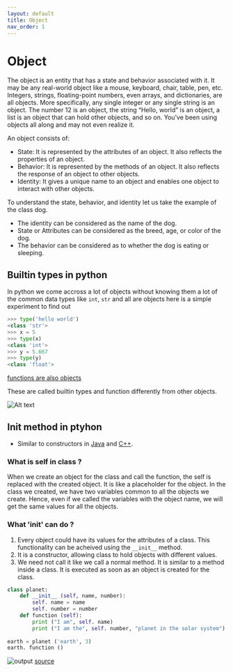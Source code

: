 ```yaml
---
layout: default
title: Object
nav_order: 1
---
```

# Object 
The object is an entity that has a state and behavior associated with it. It may be any real-world object like a mouse, keyboard, chair, table, pen, etc. Integers, strings, floating-point numbers, even arrays, and dictionaries, are all objects. More specifically, any single integer or any single string is an object. The number 12 is an object, the string “Hello, world” is an object, a list is an object that can hold other objects, and so on. You’ve been using objects all along and may not even realize it.

An object consists of:

- State: It is represented by the attributes of an object. It also reflects the properties of an object.
- Behavior: It is represented by the methods of an object. It also reflects the response of an object to other objects.
- Identity: It gives a unique name to an object and enables one object to interact with other objects.


To understand the state, behavior, and identity let us take the example of the class dog. 

- The identity can be considered as the name of the dog.
- State or Attributes can be considered as the breed, age, or color of the dog.
- The behavior can be considered as to whether the dog is eating or sleeping.


## Builtin types in python
In python we come accross a lot of objects without knowing them a lot of the common data types like `int`, `str` and all are objects here is a simple experiment to find out 
``` python
>>> type('hello world')
<class 'str'>
>>> x = 5
>>> type(x)
<class 'int'>
>>> y = 5.667
>>> type(y)   
<class 'float'>
```
[functions are also objects](Code/Objects/function_object.py)


These are called builtin types and function differently from other objects.

![Alt text](image.png)

## Init method in ptyhon 

- Similar to constructors in [Java](https://www.geeksforgeeks.org/constructors-in-java/) and [C++](https://www.geeksforgeeks.org/constructors-c/).

### What is self in class ?

When we create an object for the class and call the function, the self is replaced with the created object. It is like a placeholder for the object. In the class we created, we have two variables common to all the objects we create. Hence, even if we called the variables with the object name, we will get the same values for all the objects.

### What '__init__' can do ?
1. Every object could have its values for the attributes of a class. This functionality can be acheived using the `__init__` method.
2. It is a constructor, allowing class to hold objects with different values.
3. We need not call it like we call a normal method. It is similar to a method inside a class. It is executed as soon as an object is created for the class.

``` python
class planet:  
    def __init__ (self, name, number):  
        self. name = name  
        self. number = number  
    def function (self):  
        print ("I am", self. name)  
        print ("I am the", self. number, "planet in the solar system")  
          
earth = planet ('earth', 3)  
earth. function ()  

```
![output](https://static.javatpoint.com/python/images/__init__-in-python2.png)
[source](https://www.javatpoint.com/__init__-in-python)
